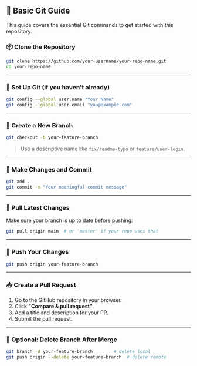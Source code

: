 

## 🧰 Basic Git Guide

This guide covers the essential Git commands to get started with this repository.

### 📦 Clone the Repository

```bash
git clone https://github.com/your-username/your-repo-name.git
cd your-repo-name
```

---

### 🔧 Set Up Git (if you haven't already)

```bash
git config --global user.name "Your Name"
git config --global user.email "you@example.com"
```

---

### 🌿 Create a New Branch

```bash
git checkout -b your-feature-branch
```

> Use a descriptive name like `fix/readme-typo` or `feature/user-login`.

---

### 📝 Make Changes and Commit

```bash
git add .
git commit -m "Your meaningful commit message"
```

---

### 🔄 Pull Latest Changes

Make sure your branch is up to date before pushing:

```bash
git pull origin main  # or 'master' if your repo uses that
```

---

### 🚀 Push Your Changes

```bash
git push origin your-feature-branch
```

---

### 📥 Create a Pull Request

1. Go to the GitHub repository in your browser.
2. Click **"Compare & pull request"**.
3. Add a title and description for your PR.
4. Submit the pull request.

---

### 🧹 Optional: Delete Branch After Merge

```bash
git branch -d your-feature-branch        # delete local
git push origin --delete your-feature-branch  # delete remote
```

